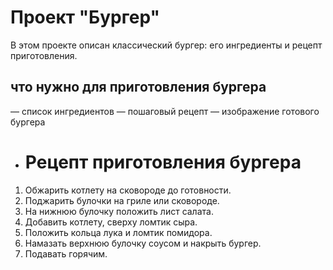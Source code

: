 # Проект "Бургер"

В этом проекте описан классический бургер: его ингредиенты и рецепт приготовления.

## что нужно для приготовления бургера
 — список ингредиентов
 — пошаговый рецепт
 — изображение готового бургера
- # Рецепт приготовления бургера

1. Обжарить котлету на сковороде до готовности.
2. Поджарить булочки на гриле или сковороде.
3. На нижнюю булочку положить лист салата.
4. Добавить котлету, сверху ломтик сыра.
5. Положить кольца лука и ломтик помидора.
6. Намазать верхнюю булочку соусом и накрыть бургер.
7. Подавать горячим.
